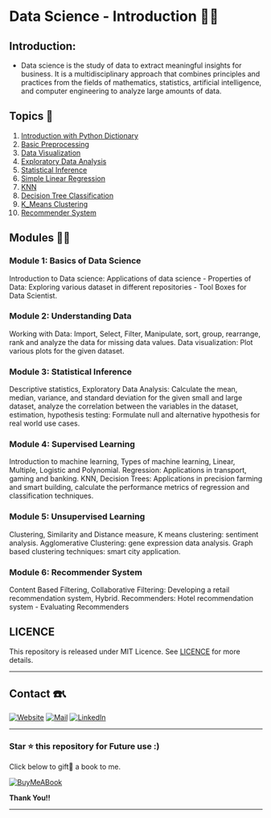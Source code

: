 # Data Science - Introduction 👨‍💻

## Introduction: 
 - Data science is the study of data to extract meaningful insights for business. It is a multidisciplinary approach that combines principles and practices from the fields of mathematics, statistics, artificial intelligence, and computer engineering to analyze large amounts of data.

## Topics 📄

1) [Introduction with Python Dictionary](/01_Python_Dictionary_Datasets.ipynb)
2) [Basic Preprocessing](/02_Basic_Preprocessing.ipynb)
3) [Data Visualization](/03_Data_Visualization.ipynb)
4) [Exploratory Data Analysis](/04_Exploratory_Data_Analysis.ipynb)
5) [Statistical Inference](/05_Statistical_Inference.ipynb)
6) [Simple Linear Regression](/06_Simple_Linear_Regression.ipynb)
7) [KNN](/07_KNN.ipynb)
8) [Decision Tree Classification](/08_Decision_Tree_Classification.ipynb)
9) [K_Means Clustering](/09_K_Means_Clustering.ipynb)
10) [Recommender System](/10_Recommender_Systems.ipynb)

## Modules 📁📂

### Module 1: Basics of Data Science 

Introduction to Data science: Applications of data science - Properties of Data: Exploring various dataset in different repositories - Tool Boxes for Data Scientist.

### Module 2: Understanding Data 

Working with Data: Import, Select, Filter, Manipulate, sort, group, rearrange, rank and analyze the data for missing data values. Data visualization: Plot various plots for the given dataset. 

### Module 3: Statistical Inference 

Descriptive statistics, Exploratory Data Analysis: Calculate the mean, median, variance, and standard deviation for the given small and large dataset, analyze the correlation between the variables in the dataset, estimation, hypothesis testing: Formulate null and alternative hypothesis for real world use cases. 

### Module 4: Supervised Learning 

Introduction to machine learning, Types of machine learning, Linear, Multiple, Logistic and Polynomial. Regression: Applications in transport, gaming and banking. KNN, Decision Trees: Applications in precision farming and smart building, calculate the performance metrics of regression and classification techniques.

### Module 5: Unsupervised Learning

Clustering, Similarity and Distance measure, K means clustering: sentiment analysis. Agglomerative Clustering: gene expression data analysis. Graph based clustering techniques: smart city application.

### Module 6: Recommender System

Content Based Filtering, Collaborative Filtering: Developing a retail recommendation system, Hybrid. Recommenders: Hotel recommendation system - Evaluating Recommenders

## LICENCE 

This repository is released under MIT Licence. See [LICENCE](/LICENCE) for more details. 

<hr/>

## Contact ☎️📞

[![Website](https://img.shields.io/badge/website-000000?style=for-the-badge&logo=About.me&logoColor=white)](https://rubangino.in/)
[![Mail](https://img.shields.io/badge/Email-D14836?style=for-the-badge&logo=gmail&logoColor=white)](mailto:info@rubangino.in)
[![LinkedIn](https://img.shields.io/badge/LinkedIn-0077B5?style=for-the-badge&logo=linkedin&logoColor=white)](https://www.linkedin.com/in/ruban-gino-singh/)

<hr/>

### Star ⭐ this repository for Future use :)

Click below to gift🎁 a book to me.

[![BuyMeABook](https://img.shields.io/badge/Buy%20Me%20a%20Book-ffdd00?style=for-the-badge&logo=buy-me-a-book&logoColor=black)
](https://bit.ly/3M5jxLd)

**Thank You!!**

<hr/>
